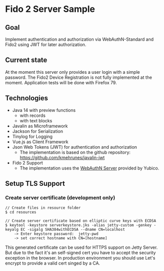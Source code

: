 # Fido 2 Server Sample

## Goal
Implement authentication and authorization via WebAuthN-Standard and Fido2 using JWT for later authorization.

## Current state 
At the moment this server only provides a user login with a simple password. 
The Fido2 Device Registration is not fully implemented at the moment. 
Application tests will be done with Firefox 79.

## Technologies
- Java 14 with preview functions
    - with records
    - with text blocks
- Javalin as Microframework
- Jackson for Serialization
- Tinylog for Logging
- Vue.js as Client Framework
- Json Web Tokens (JWT) for authentication and authorization
    - The implementation is based on the github repository: https://github.com/kmehrunes/javalin-jwt
- Fido 2 Support
    - The implementation uses the [WebAuthN Server](https://github.com/Yubico/java-webauthn-server) provided by Yubico.

## Setup TLS Support
### Create server certificate (development only)
```shell script
// Create files in resource folder
$ cd resources

// Create server certificate based on elliptic curve keys with ECDSA
$ keytool -keystore serverkeystore.jks -alias jetty-custom -genkey -keyalg EC -sigalg SHA384withECDSA --dname CN=localhost
    -> Enter keystore password:  jetty-pwd
    -> set correct hostname with CN=[hostname]
```
This generated certificate can be used for HTTPS support on Jetty Server.
But due to the fact it's an self-signed cert you have to accept the security exception
in the browser. In production environment you should use Let's encrypt to provide a valid cert
singed by a CA.
